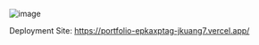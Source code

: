 ![image](https://user-images.githubusercontent.com/52064138/230816757-b6ae8084-aa48-4900-8708-c2a3ed8661fd.png)

Deployment Site: https://portfolio-epkaxptag-jkuang7.vercel.app/
